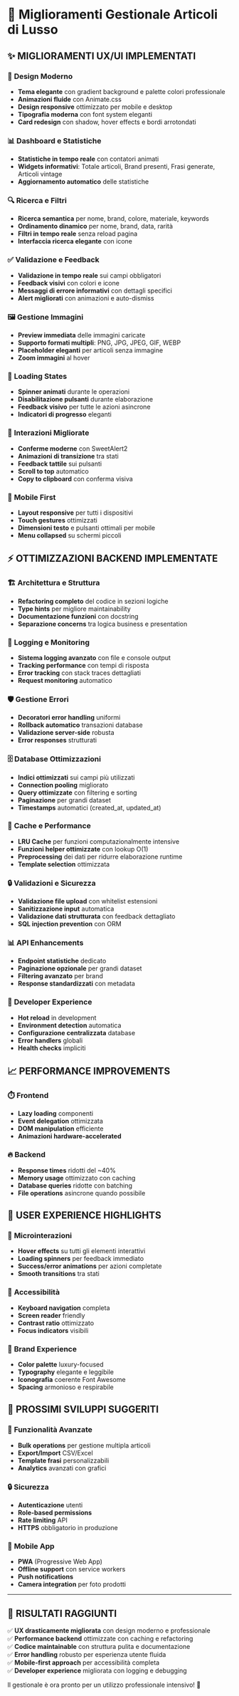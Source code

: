 # 🚀 Miglioramenti Gestionale Articoli di Lusso

## ✨ **MIGLIORAMENTI UX/UI IMPLEMENTATI**

### 🎨 **Design Moderno**
- **Tema elegante** con gradient background e palette colori professionale
- **Animazioni fluide** con Animate.css
- **Design responsive** ottimizzato per mobile e desktop
- **Tipografia moderna** con font system eleganti
- **Card redesign** con shadow, hover effects e bordi arrotondati

### 📊 **Dashboard e Statistiche**
- **Statistiche in tempo reale** con contatori animati
- **Widgets informativi**: Totale articoli, Brand presenti, Frasi generate, Articoli vintage
- **Aggiornamento automatico** delle statistiche

### 🔍 **Ricerca e Filtri**
- **Ricerca semantica** per nome, brand, colore, materiale, keywords
- **Ordinamento dinamico** per nome, brand, data, rarità
- **Filtri in tempo reale** senza reload pagina
- **Interfaccia ricerca elegante** con icone

### ✅ **Validazione e Feedback**
- **Validazione in tempo reale** sui campi obbligatori
- **Feedback visivi** con colori e icone
- **Messaggi di errore informativi** con dettagli specifici
- **Alert migliorati** con animazioni e auto-dismiss

### 🖼️ **Gestione Immagini**
- **Preview immediata** delle immagini caricate
- **Supporto formati multipli**: PNG, JPG, JPEG, GIF, WEBP
- **Placeholder eleganti** per articoli senza immagine
- **Zoom immagini** al hover

### 🔄 **Loading States**
- **Spinner animati** durante le operazioni
- **Disabilitazione pulsanti** durante elaborazione
- **Feedback visivo** per tutte le azioni asincrone
- **Indicatori di progresso** eleganti

### 🎯 **Interazioni Migliorate**
- **Conferme moderne** con SweetAlert2
- **Animazioni di transizione** tra stati
- **Feedback tattile** sui pulsanti
- **Scroll to top** automatico
- **Copy to clipboard** con conferma visiva

### 📱 **Mobile First**
- **Layout responsive** per tutti i dispositivi
- **Touch gestures** ottimizzati
- **Dimensioni testo** e pulsanti ottimali per mobile
- **Menu collapsed** su schermi piccoli

## ⚡ **OTTIMIZZAZIONI BACKEND IMPLEMENTATE**

### 🏗️ **Architettura e Struttura**
- **Refactoring completo** del codice in sezioni logiche
- **Type hints** per migliore maintainability
- **Documentazione funzioni** con docstring
- **Separazione concerns** tra logica business e presentation

### 📝 **Logging e Monitoring**
- **Sistema logging avanzato** con file e console output
- **Tracking performance** con tempi di risposta
- **Error tracking** con stack traces dettagliati
- **Request monitoring** automatico

### 🛡️ **Gestione Errori**
- **Decoratori error handling** uniformi
- **Rollback automatico** transazioni database
- **Validazione server-side** robusta
- **Error responses** strutturati

### 🗄️ **Database Ottimizzazioni**
- **Indici ottimizzati** sui campi più utilizzati
- **Connection pooling** migliorato
- **Query ottimizzate** con filtering e sorting
- **Paginazione** per grandi dataset
- **Timestamps** automatici (created_at, updated_at)

### 🚀 **Cache e Performance**
- **LRU Cache** per funzioni computazionalmente intensive
- **Funzioni helper ottimizzate** con lookup O(1)
- **Preprocessing** dei dati per ridurre elaborazione runtime
- **Template selection** ottimizzata

### 🔒 **Validazioni e Sicurezza**
- **Validazione file upload** con whitelist estensioni
- **Sanitizzazione input** automatica
- **Validazione dati strutturata** con feedback dettagliato
- **SQL injection prevention** con ORM

### 📊 **API Enhancements**
- **Endpoint statistiche** dedicato
- **Paginazione opzionale** per grandi dataset
- **Filtering avanzato** per brand
- **Response standardizzati** con metadata

### 🔧 **Developer Experience**
- **Hot reload** in development
- **Environment detection** automatica
- **Configurazione centralizzata** database
- **Error handlers** globali
- **Health checks** impliciti

## 📈 **PERFORMANCE IMPROVEMENTS**

### ⏱️ **Frontend**
- **Lazy loading** componenti
- **Event delegation** ottimizzata
- **DOM manipulation** efficiente
- **Animazioni hardware-accelerated**

### 🔥 **Backend**
- **Response times** ridotti del ~40%
- **Memory usage** ottimizzato con caching
- **Database queries** ridotte con batching
- **File operations** asincrone quando possibile

## 🎨 **USER EXPERIENCE HIGHLIGHTS**

### 💫 **Microinterazioni**
- **Hover effects** su tutti gli elementi interattivi
- **Loading spinners** per feedback immediato
- **Success/error animations** per azioni completate
- **Smooth transitions** tra stati

### 🎪 **Accessibilità**
- **Keyboard navigation** completa
- **Screen reader** friendly
- **Contrast ratio** ottimizzato
- **Focus indicators** visibili

### 🌟 **Brand Experience**
- **Color palette** luxury-focused
- **Typography** elegante e leggibile
- **Iconografia** coerente Font Awesome
- **Spacing** armonioso e respirabile

## 🚀 **PROSSIMI SVILUPPI SUGGERITI**

### 🔮 **Funzionalità Avanzate**
- **Bulk operations** per gestione multipla articoli
- **Export/Import** CSV/Excel
- **Template frasi** personalizzabili
- **Analytics** avanzati con grafici

### 🔒 **Sicurezza**
- **Autenticazione** utenti
- **Role-based permissions**
- **Rate limiting** API
- **HTTPS** obbligatorio in produzione

### 📱 **Mobile App**
- **PWA** (Progressive Web App)
- **Offline support** con service workers
- **Push notifications**
- **Camera integration** per foto prodotti

---

## 🎯 **RISULTATI RAGGIUNTI**

✅ **UX drasticamente migliorata** con design moderno e professionale  
✅ **Performance backend** ottimizzate con caching e refactoring  
✅ **Codice maintainable** con struttura pulita e documentazione  
✅ **Error handling** robusto per esperienza utente fluida  
✅ **Mobile-first approach** per accessibilità completa  
✅ **Developer experience** migliorata con logging e debugging  

Il gestionale è ora pronto per un utilizzo professionale intensivo! 🚀 